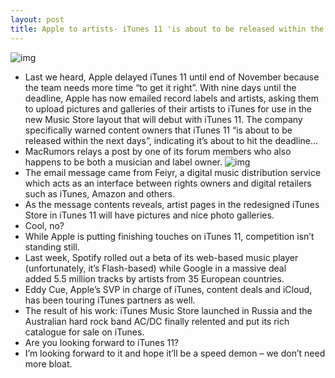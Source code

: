 ```yaml
---
layout: post
title: Apple to artists- iTunes 11 'is about to be released within the next days'
---
```

![img](http://media.idownloadblog.com/wp-content/uploads/2012/10/iTunes-11-Albums.jpg)
* Last we heard, Apple delayed iTunes 11 until end of November because the team needs more time “to get it right”. With nine days until the deadline, Apple has now emailed record labels and artists, asking them to upload pictures and galleries of their artists to iTunes for use in the new Music Store layout that will debut with iTunes 11. The company specifically warned content owners that iTunes 11 “is about to be released within the next days”, indicating it’s about to hit the deadline…
* MacRumors relays a post by one of its forum members who also happens to be both a musician and label owner.
![img](http://media.idownloadblog.com/wp-content/uploads/2012/11/iTunes-11-pcitures-and-galleries-email.jpg)
* The email message came from Feiyr, a digital music distribution service which acts as an interface between rights owners and digital retailers such as iTunes, Amazon and others.
* As the message contents reveals, artist pages in the redesigned iTunes Store in iTunes 11 will have pictures and nice photo galleries.
* Cool, no?
* While Apple is putting finishing touches on iTunes 11, competition isn’t standing still.
* Last week, Spotify rolled out a beta of its web-based music player (unfortunately, it’s Flash-based) while Google in a massive deal added 5.5 million tracks by artists from 35 European countries.
* Eddy Cue, Apple’s SVP in charge of iTunes, content deals and iCloud, has been touring iTunes partners as well.
* The result of his work: iTunes Music Store launched in Russia and the Australian hard rock band AC/DC finally relented and put its rich catalogue for sale on iTunes.
* Are you looking forward to iTunes 11?
* I’m looking forward to it and hope it’ll be a speed demon – we don’t need more bloat.

